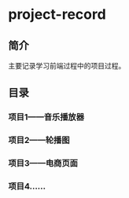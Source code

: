 # project-record
## 简介
主要记录学习前端过程中的项目过程。
## 目录
### 项目1——音乐播放器
### 项目2——轮播图
### 项目3——电商页面
### 项目4......

